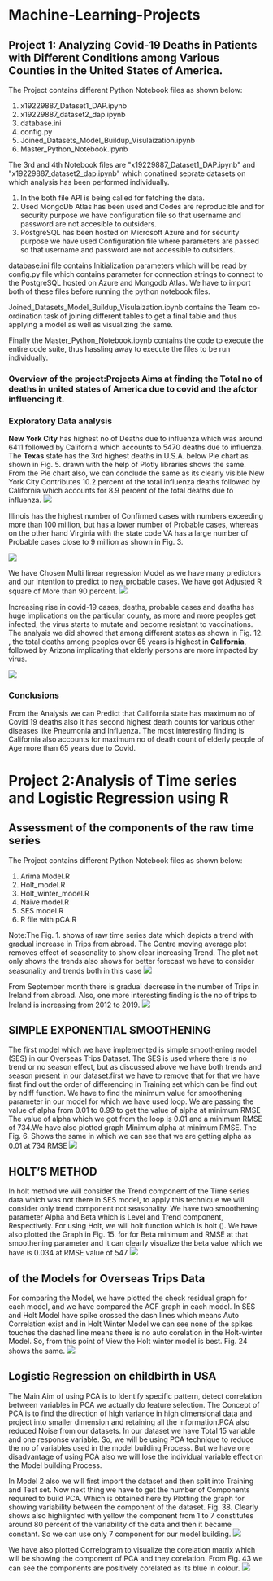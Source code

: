 # Machine-Learning-Projects

## Project 1: Analyzing Covid-19 Deaths in Patients with Different Conditions among Various Counties in the United States of America.

The Project contains different Python Notebook files as shown below:
1. x19229887_Dataset1_DAP.ipynb
2. x19229887_dataset2_dap.ipynb
3. database.ini
4. config.py
5. Joined_Datasets_Model_Buildup_Visulaization.ipynb
6. Master_Python_Notebook.ipynb

The 3rd and 4th Notebook files are "x19229887_Dataset1_DAP.ipynb" and "x19229887_dataset2_dap.ipynb" which conatined seprate datasets on which analysis has been performed individually.
1. In the both file API is being called for fetching the data.
2. Used MongoDb Atlas has been used and Codes are reproducible and for security purpose we have configuration file so that username and password are not accesible to outsiders.
3. PostgreSQL has been hosted on Microsoft Azure and for security purpose we have used Configuration file where parameters are passed so that username and password are not accessible to outsiders.

database.ini file contains Initialization parameters which will be read by config.py file which contains parameter for connection strings to connect to the PostgreSQL hosted on Azure and Mongodb Atlas. We have to import both of these files before running the python notebook files.

Joined_Datasets_Model_Buildup_Visulaization.ipynb contains the Team co-ordination task of joining different tables to get a final table and thus applying a model as well as visualizing the same.

Finally the Master_Python_Notebook.ipynb contains the code to execute the entire code suite, thus hassling away to execute the files to be run individually.

### Overview of the project:Projects Aims at finding the Total no of deaths in  united states of America due to covid and the afctor influencing it.
### Exploratory Data analysis

**New York City** has highest no of Deaths due to influenza which was around 6411 followed by California which accounts to 5470 deaths due to influenza. The **Texas** state has the 3rd highest deaths in U.S.A. below Pie chart as shown in Fig. 5. drawn with the help of Plotly libraries shows the same. From the Pie chart also, we can conclude the same as its clearly visible New York City Contributes 10.2 percent of the total influenza
deaths followed by California which accounts for 8.9 percent of the total deaths due to influenza.
![](https://github.com/manish246/Machine-Learning-Projects/blob/main/Images%20for%20Data%20analysis%20Performed%20on%20Covid-19%20Datasets/Influenza%20deaths.PNG)

Illinois has the highest number of Confirmed cases with numbers exceeding more than 100 million, but has a lower number of Probable cases, whereas on the other hand Virginia with the state code VA has a large number of Probable cases close to 9 million as shown in Fig. 3.

![](https://github.com/manish246/Machine-Learning-Projects/blob/main/Images%20for%20Data%20analysis%20Performed%20on%20Covid-19%20Datasets/Confirmed%20and%20Probable%20Cases.PNG)

We have Chosen Multi linear regression Model as we have many predictors and our intention to predict to new probable cases. We have got Adjusted R square of More than 90 percent.
![](https://github.com/manish246/Machine-Learning-Projects/blob/main/Images%20for%20Data%20analysis%20Performed%20on%20Covid-19%20Datasets/Regression%20Model.PNG)

Increasing rise in covid-19 cases, deaths, probable cases and deaths has huge implications on the particular county, as more and more peoples get infected, the virus starts to mutate and become resistant to vaccinations. The analysis we did showed that among different states as shown in Fig. 12. , the total deaths among peoples over 65 years is highest in **California**, followed by Arizona implicating that elderly persons are more impacted by virus.

![](https://github.com/manish246/Machine-Learning-Projects/blob/main/Images%20for%20Data%20analysis%20Performed%20on%20Covid-19%20Datasets/Total%20no%20of%20deaths.PNG)

### Conclusions
From the Analysis we can Predict that California state has maximum no of Covid 19 deaths also it has second highest death counts for various other diseases like Pneumonia and Influenza. The most interesting finding is California also accounts for maximum no of death count of elderly people of Age more than 65 years due to Covid.

# Project 2:Analysis of Time series and Logistic Regression using R
## Assessment of the components of the raw time series
The Project contains different Python Notebook files as shown below:
1. Arima Model.R
2. Holt_model.R
3. Holt_winter_model.R
4. Naive model.R
5. SES model.R
6. R file with pCA.R


Note:The Fig. 1. shows of raw time series data which depicts a trend with gradual increase in Trips from abroad. The Centre moving average plot removes effect of seasonality to show clear increasing Trend. The plot not only shows the trends also shows for better forecast we have to consider seasonality and trends both in this case
  ![](https://github.com/manish246/Machine-Learning-Projects/blob/main/Images%20for%20Data%20analysis%20Performed%20on%20Covid-19%20Datasets/Trends.PNG)


From September month there is gradual decrease in the number of Trips in Ireland from abroad. Also, one more interesting finding is the no of trips to Ireland is increasing from 2012 to 2019.
![](https://github.com/manish246/Machine-Learning-Projects/blob/main/Images%20for%20Data%20analysis%20Performed%20on%20Covid-19%20Datasets/seasonal%20Plots.PNG)

## SIMPLE EXPONENTIAL SMOOTHENING
The first model which we have implemented is simple smoothening model (SES) in our Overseas Trips Dataset. The SES is used where there is no trend or no season effect, but as discussed above we have both trends and season present in our dataset.first we have to remove that for that we have first find out the order of differencing in Training set which can be find out by ndiff function.
We have to find the minimum value for smoothening parameter in our model for which we have used loop. We are passing the value of alpha from 0.01 to 0.99 to get the value of alpha at minimum RMSE The value of alpha which we got from the loop is 0.01 and a minimum RMSE of 734.We have also plotted graph Minimum alpha at minimum RMSE. The Fig. 6. Shows the same in which we can see that we are getting alpha as 0.01 at 734 RMSE
![](https://github.com/manish246/Machine-Learning-Projects/blob/main/Images%20for%20Data%20analysis%20Performed%20on%20Covid-19%20Datasets/SES.PNG)

## HOLT’S METHOD
In holt method we will consider the Trend component of the Time series data which was not there in SES model, to apply this technique we will consider only trend component not seasonality. We have two smoothening parameter Alpha and Beta which is Level and Trend component, Respectively. For using Holt, we will holt function which is holt ().
We have also plotted the Graph in Fig. 15. for for Beta minimum and RMSE at that smoothening parameter and it can clearly visualize the beta value which we have is 0.034 at RMSE value of 547
![](https://github.com/manish246/Machine-Learning-Projects/blob/main/Images%20for%20Data%20analysis%20Performed%20on%20Covid-19%20Datasets/Holt.PNG)

## of the Models for Overseas Trips Data
For comparing the Model, we have plotted the check residual graph for each model, and we have compared the ACF graph in each model. In SES and Holt Model have spike crossed the dash lines which means Auto Correlation exist and in Holt Winter Model we can see none of the spikes touches the dashed line means there is no auto corelation in the Holt-winter Model. So, from this point of View the Holt winter model is best. Fig. 24 shows the same.
![](https://github.com/manish246/Machine-Learning-Projects/blob/main/Images%20for%20Data%20analysis%20Performed%20on%20Covid-19%20Datasets/both%20Models.PNG)

## Logistic Regression on childbirth in USA
The Main Aim of using PCA is to Identify specific pattern, detect correlation between variables.in PCA we actually do feature selection. The Concept of PCA is to find the direction of high variance in high dimensional data and project into smaller dimension and retaining all the information.PCA also reduced Noise from our datasets. In our dataset we have Total 15 variable and one response variable. So, we will be using PCA technique to reduce the no of variables used in the model building Process. But we have one disadvantage of using PCA also we will lose the individual variable effect on the Model building Process.

In Model 2 also we will first import the dataset and then split into Training and Test set. Now next thing we have to get the number of Components required to build PCA. Which is obtained here by Plotting the graph for showing variability between the component of the dataset. Fig. 38. Clearly shows also highlighted with yellow the component from 1 to 7 constitutes around 80 percent of the variability of the data and then it became constant. So we can use only 7 component for our model building.
![](https://github.com/manish246/Machine-Learning-Projects/blob/main/Images%20for%20Data%20analysis%20Performed%20on%20Covid-19%20Datasets/logistics%20regression.PNG)

We have also plotted Correlogram to visualize the corelation matrix which will be showing the component of PCA and they corelation. From Fig. 43 we can see the components are positively corelated as its blue in colour.
![](https://github.com/manish246/Machine-Learning-Projects/blob/main/Images%20for%20Data%20analysis%20Performed%20on%20Covid-19%20Datasets/correlation.PNG)
